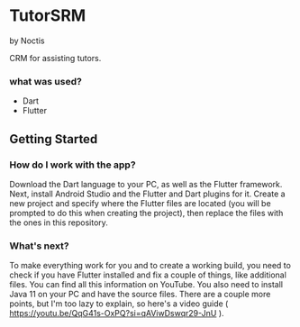 # TutorSRM
by Noctis

CRM for assisting tutors.

### what was used?
- Dart
- Flutter


## Getting Started

### How do I work with the app?
Download the Dart language to your PC, as well as the Flutter framework. Next, install Android Studio and the Flutter and Dart plugins for it. Create a new project and specify where the Flutter files are located (you will be prompted to do this when creating the project), then replace the files with the ones in this repository.

### What's next?
To make everything work for you and to create a working build, you need to check if you have Flutter installed and fix a couple of things, like additional files. You can find all this information on YouTube. You also need to install Java 11 on your PC and have the source files. There are a couple more points, but I'm too lazy to explain, so here's a video guide ( https://youtu.be/QqG41s-OxPQ?si=qAViwDswqr29-JnU ).
